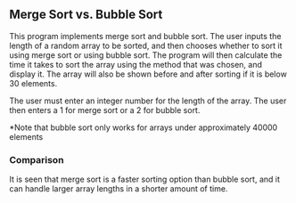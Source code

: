 ## Merge Sort vs. Bubble Sort
This program implements merge sort and bubble sort. The user inputs the length of a random array to be sorted, and then chooses whether to sort it using merge sort or using bubble sort. The program will then calculate the time it takes to sort the array using the method that was chosen, and display it. The array will also be shown before and after sorting if it is below 30 elements.

The user must enter an integer number for the length of the array.
The user then enters a 1 for merge sort or a 2 for bubble sort.

*Note that bubble sort only works for arrays under approximately 40000 elements

### Comparison
It is seen that merge sort is a faster sorting option than bubble sort, and it can handle larger array lengths in a shorter amount of time.